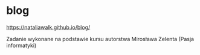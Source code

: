 # blog
https://nataliawalk.github.io/blog/

Zadanie wykonane na podstawie kursu autorstwa Mirosława Zelenta (Pasja informatyki)
